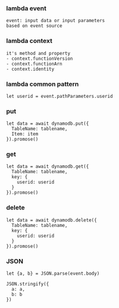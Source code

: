 ### lambda event
```
event: input data or input parameters
based on event source
```

### lambda context
```
it's method and property
- context.functionVersion
- context.functionArn
- context.identity
```

### lambda common pattern

```
let userid = event.pathParameters.userid
```

### put 
```
let data = await dynamodb.put({
  TableName: tablename,
  Item: item
}).promose()
```

### get
```
let data = await dynamodb.get({
  TableName: tablename,
  key: {
    userid: userid
  }
}).promose()
```
### delete
```
let data = await dynamodb.delete({
  TableName: tablename,
  key: {
    userid: userid
  }
}).promose()

```

### JSON
```
let {a, b} = JSON.parse(event.body)

JSON.stringify({
  a: a,
  b: b
})
```
